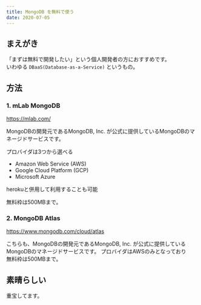 ```yaml
---
title: MongoDB を無料で使う
date: 2020-07-05
---
```


## まえがき
「まずは無料で開発したい」という個人開発者の方におすすめです。<br/>
いわゆる ```DBaaS(Database-as-a-Service)``` というもの。

## 方法

### 1. mLab MongoDB
https://mlab.com/

MongoDBの開発元であるMongoDB, Inc. が公式に提供しているMongoDBのマネージドサービスです。

プロバイダは3つから選べる
- Amazon Web Service (AWS)
- Google Cloud Platform (GCP)
- Microsoft Azure

herokuと併用して利用することも可能

無料枠は500MBまで。

### 2. MongoDB Atlas
https://www.mongodb.com/cloud/atlas

こちらも、MongoDBの開発元であるMongoDB, Inc. が公式に提供しているMongoDBのマネージドサービスです。
プロバイダはAWSのみとなっており <br/>
無料枠は500MBまで。

## 素晴らしい
重宝してます。


